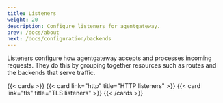 ```yaml
---
title: Listeners
weight: 20
description: Configure listeners for agentgateway.
prev: /docs/about
next: /docs/configuration/backends
--- 
```


Listeners configure how agentgateway accepts and processes incoming requests. They do this by grouping together resources such as routes and the backends that serve traffic.

{{< cards >}}
  {{< card link="http" title="HTTP listeners" >}}
  {{< card link="tls" title="TLS listeners" >}}
{{< /cards >}}
